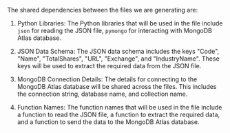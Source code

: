 The shared dependencies between the files we are generating are:

1. Python Libraries: The Python libraries that will be used in the file include `json` for reading the JSON file, `pymongo` for interacting with MongoDB Atlas database.

2. JSON Data Schema: The JSON data schema includes the keys "Code", "Name", "TotalShares", "URL", "Exchange", and "IndustryName". These keys will be used to extract the required data from the JSON file.

3. MongoDB Connection Details: The details for connecting to the MongoDB Atlas database will be shared across the files. This includes the connection string, database name, and collection name.

4. Function Names: The function names that will be used in the file include a function to read the JSON file, a function to extract the required data, and a function to send the data to the MongoDB Atlas database.
